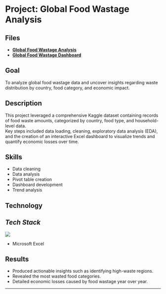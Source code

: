 # Project: Global Food Wastage Analysis


## Files
- **[Global Food Wastage Analysis](https://github.com/Ratau-Lebohang/Lebohang-Analytics-Portfolio/blob/6d6b1eebc5cca1fa8e1b5354ceb0a761c4e57630/Global%20Food%20Wastage/Global%20Food%20Wastage%20Analysis.xlsx)**
- **[Global Food Wastage Dashboard](https://github.com/Ratau-Lebohang/Lebohang-Analytics-Portfolio/blob/6d6b1eebc5cca1fa8e1b5354ceb0a761c4e57630/Global%20Food%20Wastage/Power%20BI%20Global%20Food%20Wastage.png)**


## Goal
To analyze global food wastage data and uncover insights regarding waste distribution by country, food category, and economic impact.

##  Description
This project leveraged a comprehensive Kaggle dataset containing records of food waste amounts, categorized by country, food type, and household-level data.  
Key steps included data loading, cleaning, exploratory data analysis (EDA), and the creation of an interactive Excel dashboard to visualize trends and quantify economic losses over time.

##  Skills
- Data cleaning
- Data analysis
- Pivot table creation
- Dashboard development
- Trend analysis

##  Technology
## *Tech Stack*
<p align="left">
   <img src="https://img.shields.io/badge/Excel-217346?style=for-the-badge&logo=microsoft-excel&logoColor=white"/>
</p>

- Microsoft Excel

## Results
- Produced actionable insights such as identifying high-waste regions.
- Revealed the most wasted food categories.
- Detailed economic losses caused by food wastage year over year.

---

